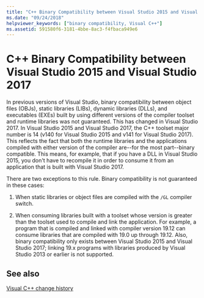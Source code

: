```yaml
---
title: "C++ Binary Compatibility between Visual Studio 2015 and Visual Studio 2017"
ms.date: "09/24/2018"
helpviewer_keywords: ["binary compatibility, Visual C++"]
ms.assetid: 591580f6-3181-4bbe-8ac3-f4fbaca949e6
---
```

# C++ Binary Compatibility between Visual Studio 2015 and Visual Studio 2017

In previous versions of Visual Studio, binary compatibility between object files (OBJs), static libraries (LIBs), dynamic libraries (DLLs), and executables (EXEs) built by using different versions of the compiler toolset and runtime libraries was not guaranteed. This has changed in Visual Studio 2017. In Visual Studio 2015 and Visual Studio 2017, the C++ toolset major number is 14 (v140 for Visual Studio 2015 and v141 for Visual Studio 2017). This reflects the fact that both the runtime libraries and the applications compiled with either version of the compiler are--for the most part--binary compatible. This means, for example, that if you have a DLL in Visual Studio 2015, you don't have to recompile it in order to consume it from an application that is built with Visual Studio 2017.

There are two exceptions to this rule. Binary compatibility is not guaranteed in these cases:

1. When static libraries or object files are compiled with the `/GL` compiler switch.

2. When consuming libraries built with a toolset whose version is greater than the toolset used to compile and link the application. For example, a program that is compiled and linked with compiler version 19.12 can consume libraries that are compiled with 19.0 up through 19.12. Also, binary compatibility only exists between Visual Studio 2015 and Visual Studio 2017; linking 19.x programs with libraries produced by Visual Studio 2013 or earlier is not supported.

## See also

[Visual C++ change history](../porting/visual-cpp-change-history-2003-2015.md)
